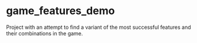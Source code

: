 # game_features_demo
Project with an attempt to find a variant of the most successful features and their combinations in the game.

